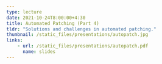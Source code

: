```yaml
---
type: lecture
date: 2021-10-24T8:00:00+4:30
title: Automated Patching (Part 4)
tldr: "Solutions and challenges in automated patching."
thumbnail: /static_files/presentations/autopatch.jpg
links:
    - url: /static_files/presentations/autopatch.pdf
      name: slides
---
```


